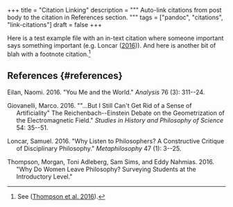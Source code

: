+++
title = "Citation Linking"
description = """
  Auto-link citations from post body to the citation in References
  section.
  """
tags = ["pandoc", "citations", "link-citations"]
draft = false
+++

Here is a test example file with an in-text citation where someone
important says something important (e.g. Loncar
([2016](#ref-loncar2016))). And here is another bit of blah with a
footnote citation.[^fn:1]

## References {#references}

<div id="refs" class="references csl-bib-body hanging-indent">
  <div></div>


<div id="ref-eilan2016" class="csl-entry">
  <div></div>

Eilan, Naomi. 2016. "You Me and the World." *Analysis* 76 (3): 311--24.

</div>

<div id="ref-giovanelli2016" class="csl-entry">
  <div></div>

Giovanelli, Marco. 2016. "\"\...But I Still Can't Get Rid of a Sense of
Artificiality\" The Reichenbach--Einstein Debate on the Geometrization
of the Electromagnetic Field." *Studies in History and Philosophy of
Science* 54: 35--51.

</div>

<div id="ref-loncar2016" class="csl-entry">
  <div></div>

Loncar, Samuel. 2016. "Why Listen to Philosophers? A Constructive
Critique of Disciplinary Philosophy." *Metaphilosophy* 47 (1): 3--25.

</div>

<div id="ref-thompson2016" class="csl-entry">
  <div></div>

Thompson, Morgan, Toni Adleberg, Sam Sims, and Eddy Nahmias. 2016. "Why
Do Women Leave Philosophy? Surveying Students at the Introductory
Level."

</div>

</div>

[^fn:1]: See ([Thompson et al. 2016](#ref-thompson2016)).
